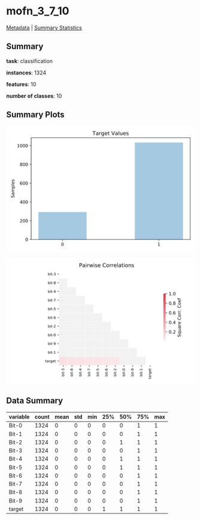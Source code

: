 # mofn_3_7_10

[Metadata](metadata.yaml) | [Summary Statistics](summary_stats.csv)

## Summary

**task**: classification

**instances**: 1324

**features**: 10

**number of classes**: 10

## Summary Plots

![Labels](label.svg)

![Corr](corr.svg)

## Data Summary

|	variable	|	count	|	mean	|	std	|	min	|	25%	|	50%	|	75%	|	max|
| --- | --- | --- | --- | --- | --- | --- | --- | --- |
|	Bit-0	|	1324	|	0	|	0	|	0	|	0	|	0	|	1	|	1
|	Bit-1	|	1324	|	0	|	0	|	0	|	0	|	0	|	1	|	1
|	Bit-2	|	1324	|	0	|	0	|	0	|	0	|	1	|	1	|	1
|	Bit-3	|	1324	|	0	|	0	|	0	|	0	|	0	|	1	|	1
|	Bit-4	|	1324	|	0	|	0	|	0	|	0	|	1	|	1	|	1
|	Bit-5	|	1324	|	0	|	0	|	0	|	0	|	1	|	1	|	1
|	Bit-6	|	1324	|	0	|	0	|	0	|	0	|	0	|	1	|	1
|	Bit-7	|	1324	|	0	|	0	|	0	|	0	|	0	|	1	|	1
|	Bit-8	|	1324	|	0	|	0	|	0	|	0	|	0	|	1	|	1
|	Bit-9	|	1324	|	0	|	0	|	0	|	0	|	0	|	1	|	1
|	target	|	1324	|	0	|	0	|	0	|	1	|	1	|	1	|	1

